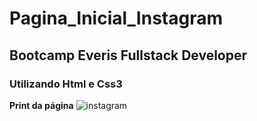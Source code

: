 # Pagina_Inicial_Instagram

## Bootcamp Everis Fullstack Developer

### Utilizando Html e Css3 

**Print da página**
![instagram](https://user-images.githubusercontent.com/32112452/98126054-ec650000-1e93-11eb-9ce1-8fdd82e28a53.PNG)

